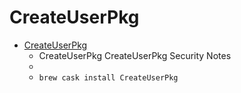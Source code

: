 # CreateUserPkg
- [CreateUserPkg](https://magervalp.github.io/CreateUserPkg/)
  -  CreateUserPkg CreateUserPkg Security Notes
  - 
  - `brew cask install CreateUserPkg`
